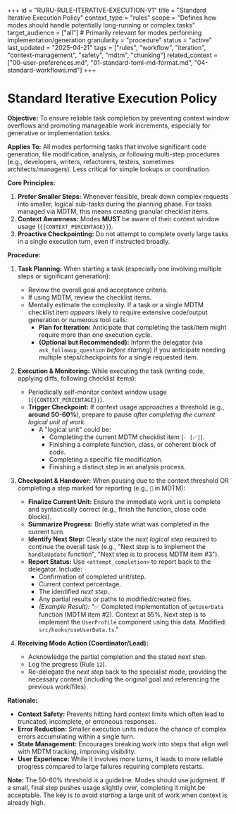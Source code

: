 +++
id = "RURU-RULE-ITERATIVE-EXECUTION-V1"
title = "Standard Iterative Execution Policy"
context_type = "rules"
scope = "Defines how modes should handle potentially long-running or complex tasks"
target_audience = ["all"] # Primarily relevant for modes performing implementation/generation
granularity = "procedure"
status = "active"
last_updated = "2025-04-21"
tags = ["rules", "workflow", "iteration", "context-management", "safety", "mdtm", "chunking"]
related_context = ["00-user-preferences.md", "01-standard-toml-md-format.md", "04-standard-workflows.md"]
+++

# Standard Iterative Execution Policy

**Objective:** To ensure reliable task completion by preventing context window overflows and promoting manageable work increments, especially for generative or implementation tasks.

**Applies To:** All modes performing tasks that involve significant code generation, file modification, analysis, or following multi-step procedures (e.g., developers, writers, refactorers, testers, sometimes architects/managers). Less critical for simple lookups or coordination.

**Core Principles:**

1.  **Prefer Smaller Steps:** Whenever feasible, break down complex requests into smaller, logical sub-tasks during the planning phase. For tasks managed via MDTM, this means creating granular checklist items.
2.  **Context Awareness:** Modes **MUST** be aware of their context window usage (`{{CONTEXT_PERCENTAGE}}`).
3.  **Proactive Checkpointing:** Do not attempt to complete overly large tasks in a single execution turn, even if instructed broadly.

**Procedure:**

1.  **Task Planning:** When starting a task (especially one involving multiple steps or significant generation):
    *   Review the overall goal and acceptance criteria.
    *   If using MDTM, review the checklist items.
    *   Mentally estimate the complexity. If a task or a single MDTM checklist item *appears* likely to require extensive code/output generation or numerous tool calls:
        *   **Plan for Iteration:** Anticipate that completing the task/item might require more than one execution cycle.
        *   **(Optional but Recommended):** Inform the delegator (via `ask_followup_question` *before starting*) if you anticipate needing multiple steps/checkpoints for a single requested item.

2.  **Execution & Monitoring:** While executing the task (writing code, applying diffs, following checklist items):
    *   Periodically self-monitor context window usage (`{{CONTEXT_PERCENTAGE}}`).
    *   **Trigger Checkpoint:** If context usage approaches a threshold (e.g., **around 50-60%**), prepare to pause *after completing the current logical unit of work*.
        *   A "logical unit" could be:
            *   Completing the current MDTM checklist item (`- [✅]`).
            *   Finishing a complete function, class, or coherent block of code.
            *   Completing a specific file modification.
            *   Finishing a distinct step in an analysis process.

3.  **Checkpoint & Handover:** When pausing due to the context threshold OR completing a step marked for reporting (e.g., `📣` in MDTM):
    *   **Finalize Current Unit:** Ensure the immediate work unit is complete and syntactically correct (e.g., finish the function, close code blocks).
    *   **Summarize Progress:** Briefly state what was completed in the current turn.
    *   **Identify Next Step:** Clearly state the *next logical step* required to continue the overall task (e.g., "Next step is to implement the `handleUpdate` function", "Next step is to process MDTM item #3").
    *   **Report Status:** Use `<attempt_completion>` to report back to the delegator. Include:
        *   Confirmation of completed unit/step.
        *   Current context percentage.
        *   The identified *next step*.
        *   Any partial results or paths to modified/created files.
        *   *(Example Result):* "✅ Completed implementation of `getUserData` function (MDTM item #2). Context at 55%. Next step is to implement the `UserProfile` component using this data. Modified: `src/hooks/useUserData.ts`."

4.  **Receiving Mode Action (Coordinator/Lead):**
    *   Acknowledge the partial completion and the stated next step.
    *   Log the progress (Rule `12`).
    *   Re-delegate the *next step* back to the specialist mode, providing the necessary context (including the original goal and referencing the previous work/files).

**Rationale:**

*   **Context Safety:** Prevents hitting hard context limits which often lead to truncated, incomplete, or erroneous responses.
*   **Error Reduction:** Smaller execution units reduce the chance of complex errors accumulating within a single turn.
*   **State Management:** Encourages breaking work into steps that align well with MDTM tracking, improving visibility.
*   **User Experience:** While it involves more turns, it leads to more reliable progress compared to large failures requiring complete restarts.

**Note:** The 50-60% threshold is a guideline. Modes should use judgment. If a small, final step pushes usage slightly over, completing it might be acceptable. The key is to avoid *starting* a large unit of work when context is already high.
